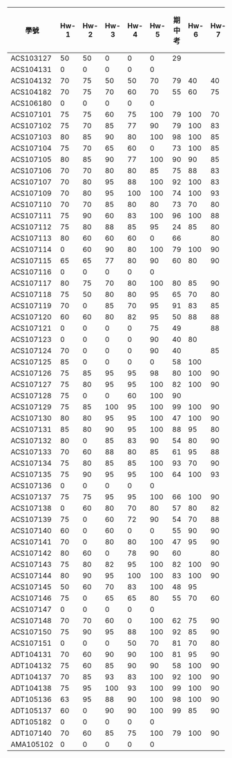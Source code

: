 | 學號        | Hw-1 | Hw-2 | Hw-3 | Hw-4 | Hw-5 | 期中考 | Hw-6 | Hw-7 | Hw-8 | Hw-9 | Hw-10 | 期末考 | 學期成績 |
|-----------|------|------|------|------|------|-----|------|------|------|------|-------|-----|------|
| ACS103127 | 50   | 50   | 0    | 0    | 0    | 29  |      |      |      |      |       | 0   |      |
| ACS104131 | 0    | 0    | 0    | 0    | 0    |     |      |      |      |      |       |     |      |
| ACS104132 | 70   | 75   | 50   | 50   | 70   | 79  | 40   | 40   | 50   | 60   | 75    | 25  |      |
| ACS104182 | 70   | 75   | 70   | 60   | 70   | 55  | 60   | 75   | 70   | 50   | 75    | 60  |      |
| ACS106180 | 0    | 0    | 0    | 0    | 0    |     |      |      |      |      |       |     |      |
| ACS107101 | 75   | 75   | 60   | 75   | 100  | 79  | 100  | 70   | 70   | 90   | 100   | 60  |      |
| ACS107102 | 75   | 70   | 85   | 77   | 90   | 79  | 100  | 83   | 100  | 100  | 100   | 60  |      |
| ACS107103 | 80   | 85   | 90   | 80   | 100  | 98  | 100  | 85   | 100  | 100  | 100   | 100 |      |
| ACS107104 | 75   | 70   | 65   | 60   | 0    | 73  | 100  | 85   | 80   | 100  | 70    | 60  |      |
| ACS107105 | 80   | 85   | 90   | 77   | 100  | 90  | 90   | 85   | 80   |      | 100   | 60  |      |
| ACS107106 | 70   | 70   | 80   | 80   | 85   | 75  | 88   | 83   | 50   | 100  | 100   | 100 |      |
| ACS107107 | 70   | 80   | 95   | 88   | 100  | 92  | 100  | 83   | 100  | 100  | 100   | 70  |      |
| ACS107109 | 70   | 80   | 95   | 100  | 100  | 74  | 100  | 93   | 80   | 100  | 100   | 70  |      |
| ACS107110 | 70   | 70   | 85   | 80   | 80   | 73  | 70   | 80   | 50   | 90   | 80    | 60  |      |
| ACS107111 | 75   | 90   | 60   | 83   | 100  | 96  | 100  | 88   | 100  | 100  | 100   | 95  |      |
| ACS107112 | 75   | 80   | 88   | 85   | 95   | 24  | 85   | 80   | 80   | 100  | 100   | 50  |      |
| ACS107113 | 80   | 60   | 60   | 60   | 0    | 66  |      | 80   | 100  |      | 85    | 60  |      |
| ACS107114 | 0    | 60   | 90   | 80   | 100  | 79  | 100  | 90   | 70   | 100  | 100   | 100 |      |
| ACS107115 | 65   | 65   | 77   | 80   | 90   | 60  | 80   | 90   | 95   | 95   | 90    | 60  |      |
| ACS107116 | 0    | 0    | 0    | 0    | 0    |     |      |      |      |      |       |     |      |
| ACS107117 | 80   | 75   | 70   | 80   | 100  | 80  | 85   | 90   | 60   | 100  | 85    | 60  |      |
| ACS107118 | 75   | 50   | 80   | 80   | 95   | 65  | 70   | 80   | 50   | 100  | 80    | 55  |      |
| ACS107119 | 70   | 0    | 85   | 70   | 95   | 91  | 83   | 85   | 50   | 90   | 60    | 65  |      |
| ACS107120 | 60   | 60   | 80   | 82   | 95   | 50  | 88   | 88   | 50   | 90   | 70    | 20  |      |
| ACS107121 | 0    | 0    | 0    | 0    | 75   | 49  |      | 88   | 50   |      |       |     |      |
| ACS107123 | 0    | 0    | 0    | 0    | 90   | 40  | 80   |      |      |      |       |     |      |
| ACS107124 | 70   | 0    | 0    | 0    | 90   | 40  |      | 85   |      |      |       |     |      |
| ACS107125 | 85   | 0    | 0    | 0    | 0    | 58  | 100  |      |      |      |       |     |      |
| ACS107126 | 75   | 85   | 95   | 95   | 98   | 80  | 100  | 90   | 100  | 100  | 100   | 90  |      |
| ACS107127 | 75   | 80   | 95   | 95   | 100  | 82  | 100  | 90   | 100  | 100  | 100   | 60  |      |
| ACS107128 | 75   | 0    | 0    | 60   | 100  | 90  |      |      |      |      |       | 55  |      |
| ACS107129 | 75   | 85   | 100  | 95   | 100  | 99  | 100  | 90   | 100  | 100  | 100   | 100 |      |
| ACS107130 | 80   | 80   | 95   | 95   | 100  | 47  | 100  | 90   |      | 100  | 100   | 60  |      |
| ACS107131 | 85   | 80   | 90   | 95   | 100  | 88  | 95   | 80   | 80   | 100  | 95    | 60  |      |
| ACS107132 | 80   | 0    | 85   | 83   | 90   | 54  | 80   | 90   | 80   |      | 80    | 95  |      |
| ACS107133 | 70   | 60   | 88   | 80   | 85   | 61  | 95   | 88   | 50   | 90   | 70    | 100 |      |
| ACS107134 | 75   | 80   | 85   | 85   | 100  | 93  | 70   | 90   | 90   | 100  | 100   | 60  |      |
| ACS107135 | 75   | 90   | 95   | 95   | 100  | 64  | 100  | 93   | 100  | 100  |       | 100 |      |
| ACS107136 | 0    | 0    | 0    | 0    | 0    |     |      |      |      |      |       |     |      |
| ACS107137 | 75   | 75   | 95   | 95   | 100  | 66  | 100  | 90   | 100  | 100  | 100   | 100 |      |
| ACS107138 | 0    | 60   | 80   | 70   | 80   | 57  | 80   | 82   | 50   | 75   | 70    | 100 |      |
| ACS107139 | 75   | 0    | 60   | 72   | 90   | 54  | 70   | 88   | 95   |      | 80    | 50  |      |
| ACS107140 | 60   | 0    | 60   | 0    | 0    | 55  | 90   | 90   | 95   | 100  | 75    | 100 |      |
| ACS107141 | 70   | 0    | 80   | 80   | 100  | 47  | 95   | 90   | 100  | 100  | 100   | 100 |      |
| ACS107142 | 80   | 60   | 0    | 78   | 90   | 60  |      | 80   | 100  | 100  | 85    | 80  |      |
| ACS107143 | 75   | 80   | 82   | 95   | 100  | 82  | 100  | 90   | 100  | 100  | 100   | 95  |      |
| ACS107144 | 80   | 90   | 95   | 100  | 100  | 83  | 100  | 90   | 80   | 100  | 100   | 100 |      |
| ACS107145 | 50   | 60   | 70   | 83   | 100  | 48  | 95   |      | 50   |      | 100   | 25  |      |
| ACS107146 | 75   | 0    | 65   | 65   | 80   | 55  | 70   | 60   | 50   | 60   | 50    | 25  |      |
| ACS107147 | 0    | 0    | 0    | 0    | 0    |     |      |      |      |      |       |     |      |
| ACS107148 | 70   | 70   | 60   | 0    | 100  | 62  | 75   | 90   | 100  | 100  | 100   | 60  |      |
| ACS107150 | 75   | 90   | 95   | 88   | 100  | 92  | 85   | 90   | 100  | 100  | 100   | 90  |      |
| ACS107151 | 0    | 0    | 0    | 50   | 70   | 81  | 70   | 80   | 50   |      | 50    | 40  |      |
| ADT104131 | 70   | 60   | 90   | 90   | 100  | 81  | 95   | 90   |      | 90   | 100   | 65  |      |
| ADT104132 | 75   | 60   | 85   | 90   | 90   | 58  | 100  | 90   |      | 100  | 100   | 70  |      |
| ADT104137 | 70   | 85   | 93   | 83   | 100  | 92  | 100  | 90   | 100  | 100  | 85    | 60  |      |
| ADT104138 | 75   | 95   | 100  | 93   | 100  | 99  | 100  | 90   | 100  | 100  | 100   | 90  |      |
| ADT105136 | 63   | 95   | 88   | 90   | 100  | 98  | 100  | 90   | 90   |      | 100   | 90  |      |
| ADT105137 | 60   | 0    | 90   | 90   | 100  | 99  | 85   | 90   | 100  | 95   | 100   | 100 |      |
| ADT105182 | 0    | 0    | 0    | 0    | 0    |     |      |      |      |      |       |     |      |
| ADT107140 | 70   | 60   | 85   | 75   | 100  | 79  | 100  | 90   | 80   | 100  | 90    | 70  |      |
| AMA105102 | 0    | 0    | 0    | 0    | 0    |     |      |      |      |      |       |     |      |
